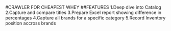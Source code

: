 #CRAWLER FOR CHEAPEST WHEY
##FEATURES
1.Deep dive into Catalog	
2.Capture and compare titles
3.Prepare Excel report showing difference in percentages
4.Capture all brands for a specific category
5.Record Inventory position accross brands
